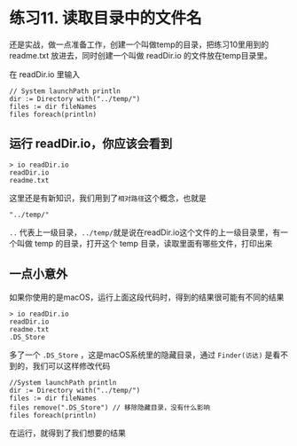 # 练习11. 读取目录中的文件名

还是实战，做一点准备工作，创建一个叫做temp的目录，把练习10里用到的 readme.txt 放进去，同时创建一个叫做 readDir.io 的文件放在temp目录里。

在 readDir.io 里输入

```
// System launchPath println
dir := Directory with("../temp/")
files := dir fileNames
files foreach(println)
```

## 运行 readDir.io，你应该会看到

```
> io readDir.io
readDir.io
readme.txt
```

这里还是有新知识，我们用到了`相对路径`这个概念，也就是

```
"../temp/"
```

`..` 代表上一级目录，`../temp/`就是说在readDir.io这个文件的上一级目录里，有一个叫做 temp 的目录，打开这个 temp 目录，读取里面有哪些文件，打印出来

## 一点小意外

如果你使用的是macOS，运行上面这段代码时，得到的结果很可能有不同的结果

```
> io readDir.io
readDir.io
readme.txt
.DS_Store
```

多了一个 `.DS_Store` ，这是macOS系统里的隐藏目录，通过 `Finder(访达)` 是看不到的，我们可以这样修改代码

```
//System launchPath println
dir := Directory with("../temp/")
files := dir fileNames
files remove(".DS_Store") // 移除隐藏目录，没有什么影响
files foreach(println)
```

在运行，就得到了我们想要的结果

